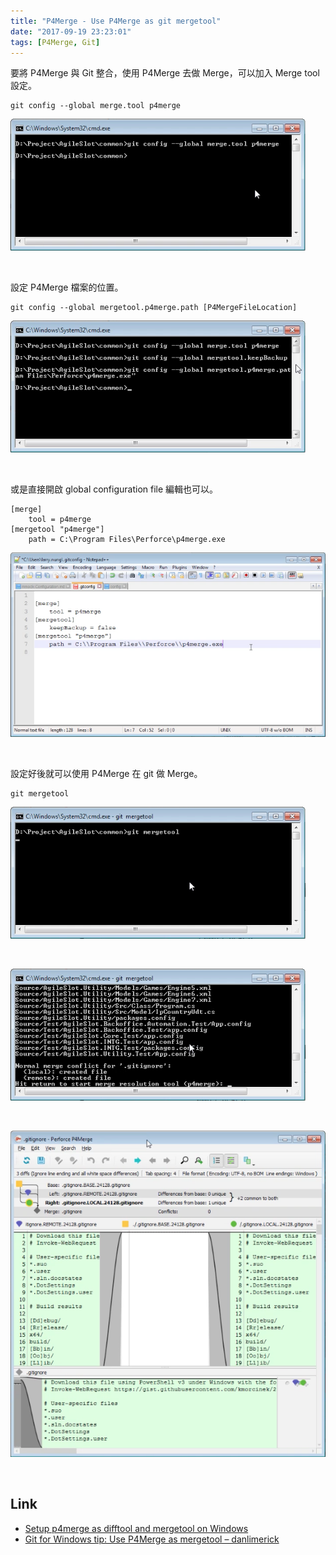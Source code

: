 ```yaml
---
title: "P4Merge - Use P4Merge as git mergetool"
date: "2017-09-19 23:23:01"
tags: [P4Merge, Git]
---
```



要將 P4Merge 與 Git 整合，使用 P4Merge 去做 Merge，可以加入 Merge tool 設定。   

<!-- More -->

    git config --global merge.tool p4merge

![1.png](1.png)

<br/>


設定 P4Merge 檔案的位置。  

    git config --global mergetool.p4merge.path [P4MergeFileLocation]

![2.png](2.png)

<br/>


或是直接開啟 global configuration file 編輯也可以。  

    [merge]
    	tool = p4merge
    [mergetool "p4merge"]
    	path = C:\Program Files\Perforce\p4merge.exe

![3.png](3.png)

<br/>


設定好後就可以使用 P4Merge 在 git 做 Merge。  

    git mergetool

![4.png](4.png)

<br/>


![5.png](5.png)

<br/>


![6.png](6.png)

<br/>


Link
----
* [Setup p4merge as difftool and mergetool on Windows](https://gist.github.com/dgoguerra/8258007)
* [Git for Windows tip: Use P4Merge as mergetool – danlimerick](https://danlimerick.wordpress.com/2011/06/19/git-for-window-tip-use-p4merge-as-mergetool/)
